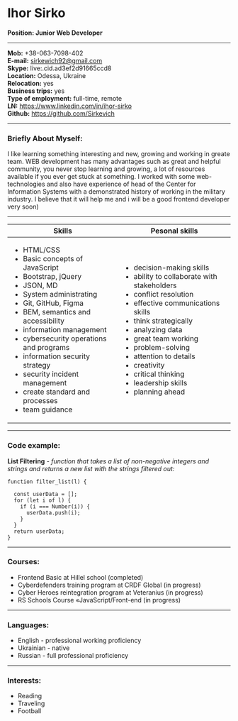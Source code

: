 # Ihor Sirko

**Position: Junior Web Developer**   
****** 

**Mob:** +38-063-7098-402  
**E-mail:** sirkewich92@gmail.com  
**Skype:** live:.cid.ad3ef2d91665ccd8  
**Location:** Odessa, Ukraine  
**Relocation:** yes  
**Business trips:** yes  
**Type of employment:** full-time, remote  
**LN:** <https://www.linkedin.com/in/ihor-sirko>  
**Github:** <https://github.com/Sirkevich>  

******
### Briefly About Myself:

I like learning something interesting and new, growing and working in greate team. WEB development has many advantages such as great and helpful community, you never stop learning and growing, a lot of resources available if you ever get stuck at something. I worked with some web-technologies and also have experience of head of the Center for Information Systems with a demonstrated history of working in the military industry. I believe that it will help me and i will be a good frontend developer very soon) 

******
| Skills      | Pesonal skills |
| ----------- | ----------- |
| <ul><li>HTML/CSS</li><li>Basic concepts of JavaScript</li><li>Bootstrap, jQuery</li><li>JSON, MD</li><li>System administrating</li><li>Git, GitHub, Figma</li><li>BEM, semantics and accessibility</li><li>information management</li><li>cybersecurity operations and programs</li><li>information security strategy</li><li>security incident management</li><li>create standard and processes </li><li>team guidance</li></ul>|<ul><li>decision-making skills</li><li>ability to collaborate with stakeholders</li><li>conflict resolution</li><li>effective communications skills</li><li>think strategically</li><li>analyzing data</li><li>great team working</li><li>problem-solving</li><li>attention to details</li><li>creativity</li><li>critical thinking</li><li>leadership skills </li><li>planning ahead</li></ul>

******
### Code example:
**List Filtering** -  *function that takes a list of non-negative integers and strings and returns a new list with the strings filtered out:*

```
function filter_list(l) {
  
  const userData = []; 
  for (let i of l) {
    if (i === Number(i)) {
      userData.push(i);
    }
  }
  return userData;
}
```
******
### Courses:
* Frontend Basic at Hillel school (completed)
* Cyberdefenders training program at CRDF Global (in progress)
* Cyber Heroes reintegration program at Veteranius (in progress)
* RS Schools Course «JavaScript/Front-end (in progress)

******
### Languages:
* English - professional working proficiency
* Ukrainian - native 
* Russian - full professional proficiency

******
### Interests:
* Reading
* Traveling 
* Football